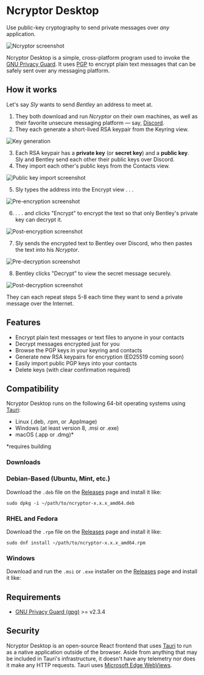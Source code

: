 # Ncryptor Desktop

Use public-key cryptography to send private messages over *any* application.

![Ncryptor screenshot](public/media/screencap.png "Screenshot of Ncryptor")

Ncryptor Desktop is a simple, cross-platform program used to invoke the [GNU Privacy Guard](https://gnupg.org/). It uses [PGP](https://en.wikipedia.org/wiki/Pretty_Good_Privacy) to encrypt plain text messages that can be safely sent over any messaging platform.

## How it works

Let's say *Sly* wants to send *Bentley* an address to meet at.

1. They both download and run *Ncryptor* on their own machines, as well as their favorite unsecure messaging platform — say, [Discord](https://discordapp.com/).
2. They each generate a short-lived RSA keypair from the Keyring view.

![Key generation](public/media/generate.png "Generate key")

3. Each RSA keypair has a **private key** (or **secret key**) and a **public key**. Sly and Bentley send each other their public keys over Discord.
4. They import each other's public keys from the Contacts view.

![Public key import screenshot](public/media/import.png "Public key import")

5. Sly types the address into the Encrypt view . . .

![Pre-encryption screenshot](public/media/preencr.png "Pre-encryption")

6. . . . and clicks "Encrypt" to encrypt the text so that only Bentley's private key can decrypt it.

![Post-encryption screenshot](public/media/postencr.png "Post-encryption")

7. Sly sends the encrypted text to Bentley over Discord, who then pastes the text into his *Ncryptor*.

![Pre-decryption screenshot](public/media/predecr.png "Pre-decryption")

8. Bentley clicks "Decrypt" to view the secret message securely.

![Post-decryption screenshot](public/media/postdecr.png "Post-decryption")

They can each repeat steps 5-8 each time they want to send a private message over the Internet.

## Features

- Encrypt plain text messages or text files to anyone in your contacts
- Decrypt messages encrypted just for you
- Browse the PGP keys in your keyring and contacts
- Generate new RSA keypairs for encryption (ED25519 coming soon)
- Easily import public PGP keys into your contacts
- Delete keys (with clear confirmation required)

## Compatibility

Ncryptor Desktop runs on the following 64-bit operating systems using [Tauri](https://tauri.app/):

- Linux (.deb, .rpm, or .AppImage)
- Windows (at least version 8, .msi or .exe)
- macOS (.app or .dmg)*

*requires building

### Downloads

### Debian-Based (Ubuntu, Mint, etc.)
Download the `.deb` file on the [Releases](https://github.com/jtdemey/ncryptor-desktop/releases) page and install it like:
```
sudo dpkg -i ~/path/to/ncryptor-x.x.x_amd64.deb
```

### RHEL and Fedora
Download the `.rpm` file on the [Releases](https://github.com/jtdemey/ncryptor-desktop/releases) page and install it like:
```
sudo dnf install ~/path/to/ncryptor-x.x.x_amd64.rpm
```

### Windows
Download and run the `.msi` or `.exe` installer on the [Releases](https://github.com/jtdemey/ncryptor-desktop/releases) page and install it like:

## Requirements

- [GNU Privacy Guard (gpg)](https://www.gnupg.org/index.html) >= v2.3.4

## Security

Ncryptor Desktop is an open-source React frontend that uses [Tauri](https://tauri.app/) to run as a native application outside of the browser. Aside from anything that may be included in Tauri's infrastructure, it doesn't have any telemetry nor does it make any HTTP requests. Tauri uses [Microsoft Edge WebViews](https://developer.microsoft.com/en-us/microsoft-edge/webview2/#download-section).
